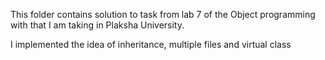 This folder contains solution to task from lab 7 of the Object programming with that I am taking in Plaksha University. 

I implemented the idea of inheritance, multiple files and virtual class 
